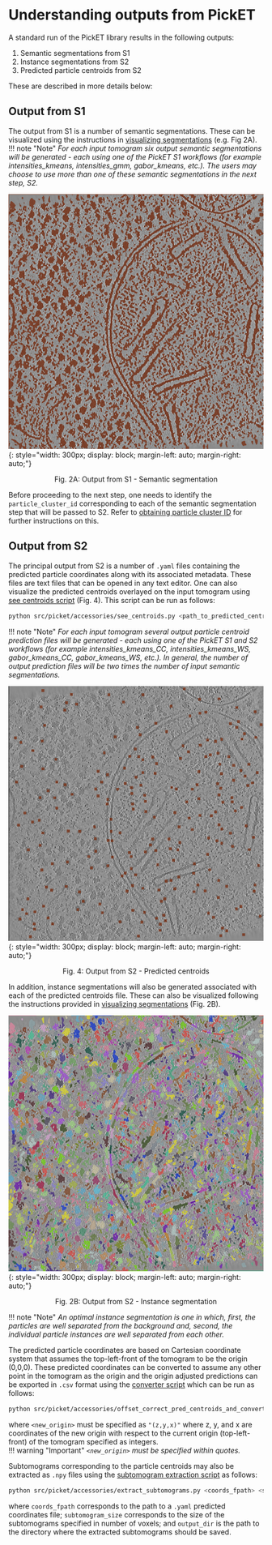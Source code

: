 # Understanding outputs from PickET
A standard run of the PickET library results in the following outputs:  

1. Semantic segmentations from S1  
2. Instance segmentations from S2  
3. Predicted particle centroids from S2  

These are described in more details below:

## Output from S1
The output from S1 is a number of semantic segmentations. These can be visualized using the instructions in [visualizing segmentations](visualizing_segmentations.md) (e.g. Fig 2A). 
!!! note "Note" 
    *For each input tomogram six output semantic segmentations will be generated - each using one of the PickET S1 workflows (for example intensities_kmeans, intensities_gmm, gabor_kmeans, etc.). The users may choose to use more than one of these semantic segmentations in the next step, S2.*

![Fig. 3A: Output from S1 - Semantic segmentation](images/semantic_segmentation.png){: style="width: 300px; display: block; margin-left: auto; margin-right: auto;"}
<div align="center">
    <p align="center"><span class="caption">Fig. 2A: Output from S1 - Semantic segmentation </span></p>
</div>

Before proceeding to the next step, one needs to identify the `particle_cluster_id` corresponding to each of the semantic segmentation step that will be passed to S2. Refer to [obtaining particle cluster ID](obtaining_particle_cluster_id.md) for further instructions on this.

## Output from S2
The principal output from S2 is a number of `.yaml` files containing the predicted particle coordinates along with its associated metadata. These files are text files that can be opened in any text editor. One can also visualize the predicted centroids overlayed on the input tomogram using [see centroids script](https://github.com/isblab/pickET/blob/main/accessories/see_centroids.py) (Fig. 4). This script can be run as follows:
```bash
python src/picket/accessories/see_centroids.py <path_to_predicted_centroids>
```

!!! note "Note"
    *For each input tomogram several output particle centroid prediction files will be generated - each using one of the PickET S1 and S2 workflows (for example intensities_kmeans_CC, intensities_kmeans_WS, gabor_kmeans_CC, gabor_kmeans_WS, etc.). In general, the number of output prediction files will be two times the number of input semantic segmentations.*


![Fig. 5: Output from S2 - Predicted centroids](images/predicted_centroids.png){: style="width: 300px; display: block; margin-left: auto; margin-right: auto;"}
<div align="center">
    <p align="center"><span class="caption">Fig. 4: Output from S2 - Predicted centroids</span></p>
</div>

In addition, instance segmentations will also be generated associated with each of the predicted centroids file. These can also be visualized following the instructions provided in [visualizing segmentations](visualizing_segmentations.md) (Fig. 2B).

![Fig. 3B: Output from S2 - Instance segmentation](images/instance_segmentation.png){: style="width: 300px; display: block; margin-left: auto; margin-right: auto;"}
<div align="center">
    <p align="center"><span class="caption">Fig. 2B: Output from S2 - Instance segmentation</span></p>
</div>

!!! note "Note"
    *An optimal instance segmentation is one in which, first, the particles are well separated from the background and, second, the individual particle instances are well separated from each other.*

The predicted particle coordinates are based on Cartesian coordinate system that assumes the top-left-front of the tomogram to be the origin (0,0,0). These predicted coordinates can be converted to assume any other point in the tomogram as the origin and the origin adjusted predictions can be exported in `.csv` format using the [converter script](https://github.com/isblab/pickET/blob/main/accessories/offset_correct_pred_centroids_and_convert_to_csv.py) which can be run as follows:
```bash
python src/picket/accessories/offset_correct_pred_centroids_and_convert_to_csv.py -i <input_fname> -o <output_dir> -n "<new_origin>"
```

where `<new_origin>` must be specified as `"(z,y,x)"` where z, y, and x are coordinates of the new origin with respect to the current origin (top-left-front) of the tomogram specified as integers.  
!!! warning "Important"
    *`<new_origin>` must be specified within quotes.*

Subtomograms corresponding to the particle centroids may also be extracted as `.npy` files using the [subtomogram extraction script](https://github.com/isblab/pickET/blob/main/accessories/extract_subtomograms.py) as follows:
```bash
python src/picket/accessories/extract_subtomograms.py <coords_fpath> <subtomogram_size> <output_dir>
```
where `coords_fpath` corresponds to the path to a `.yaml` predicted coordinates file; `subtomogram_size` corresponds to the size of the subtomograms specified in number of voxels; and `output_dir` is the path to the directory where the extracted subtomograms should be saved.
